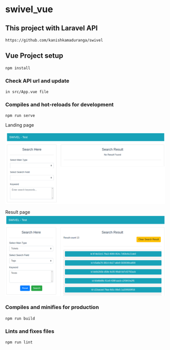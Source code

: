 # swivel_vue

## This project with Laravel API 
```
https://github.com/kanishkamaduranga/swivel
```

## Vue Project setup
```
npm install
```
### Check API url and update
```
in src/App.vue file
```
### Compiles and hot-reloads for development
```
npm run serve
```
Landing page

![First page](https://raw.githubusercontent.com/kanishkamaduranga/swivel_vue/master/images/screenshot-localhost_8081-2020.05.18-02_00_06.png?raw=true)

Result page 
![Result page](https://raw.githubusercontent.com/kanishkamaduranga/swivel_vue/master/images/screenshot-localhost_8081-2020.05.18-02_20_38.png?raw=true)



### Compiles and minifies for production
```
npm run build
```

### Lints and fixes files
```
npm run lint
```



